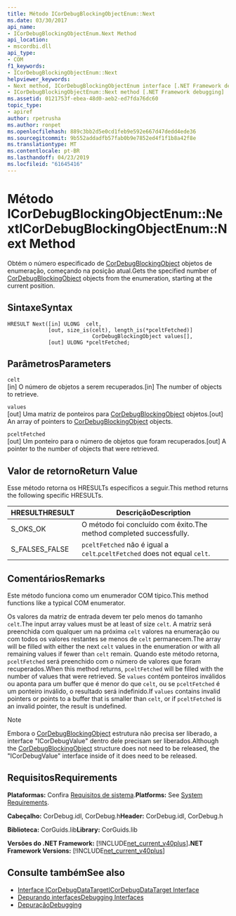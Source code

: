 ```yaml
---
title: Método ICorDebugBlockingObjectEnum::Next
ms.date: 03/30/2017
api_name:
- ICorDebugBlockingObjectEnum.Next Method
api_location:
- mscordbi.dll
api_type:
- COM
f1_keywords:
- ICorDebugBlockingObjectEnum::Next
helpviewer_keywords:
- Next method, ICorDebugBlockingObjectEnum interface [.NET Framework debugging]
- ICorDebugBlockingObjectEnum::Next method [.NET Framework debugging]
ms.assetid: 0121753f-ebea-48d0-aeb2-ed7fda76dc60
topic_type:
- apiref
author: rpetrusha
ms.author: ronpet
ms.openlocfilehash: 889c3bb2d5e0cd1feb9e592e667d47dedd4ede36
ms.sourcegitcommit: 9b552addadfb57fab0b9e7852ed4f1f1b8a42f8e
ms.translationtype: MT
ms.contentlocale: pt-BR
ms.lasthandoff: 04/23/2019
ms.locfileid: "61645416"
---
```

# <a name="icordebugblockingobjectenumnext-method"></a><span data-ttu-id="cd979-102">Método ICorDebugBlockingObjectEnum::Next</span><span class="sxs-lookup"><span data-stu-id="cd979-102">ICorDebugBlockingObjectEnum::Next Method</span></span>
<span data-ttu-id="cd979-103">Obtém o número especificado de [CorDebugBlockingObject](../../../../docs/framework/unmanaged-api/debugging/cordebugblockingobject-structure.md) objetos de enumeração, começando na posição atual.</span><span class="sxs-lookup"><span data-stu-id="cd979-103">Gets the specified number of [CorDebugBlockingObject](../../../../docs/framework/unmanaged-api/debugging/cordebugblockingobject-structure.md) objects from the enumeration, starting at the current position.</span></span>  
  
## <a name="syntax"></a><span data-ttu-id="cd979-104">Sintaxe</span><span class="sxs-lookup"><span data-stu-id="cd979-104">Syntax</span></span>  
  
```  
HRESULT Next([in] ULONG  celt,  
             [out, size_is(celt), length_is(*pceltFetched)]  
                           CorDebugBlockingObject values[],  
             [out] ULONG *pceltFetched;  
```  
  
## <a name="parameters"></a><span data-ttu-id="cd979-105">Parâmetros</span><span class="sxs-lookup"><span data-stu-id="cd979-105">Parameters</span></span>  
 `celt`  
 <span data-ttu-id="cd979-106">[in] O número de objetos a serem recuperados.</span><span class="sxs-lookup"><span data-stu-id="cd979-106">[in] The number of objects to retrieve.</span></span>  
  
 `values`  
 <span data-ttu-id="cd979-107">[out] Uma matriz de ponteiros para [CorDebugBlockingObject](../../../../docs/framework/unmanaged-api/debugging/cordebugblockingobject-structure.md) objetos.</span><span class="sxs-lookup"><span data-stu-id="cd979-107">[out] An array of pointers to [CorDebugBlockingObject](../../../../docs/framework/unmanaged-api/debugging/cordebugblockingobject-structure.md) objects.</span></span>  
  
 `pceltFetched`  
 <span data-ttu-id="cd979-108">[out] Um ponteiro para o número de objetos que foram recuperados.</span><span class="sxs-lookup"><span data-stu-id="cd979-108">[out] A pointer to the number of objects that were retrieved.</span></span>  
  
## <a name="return-value"></a><span data-ttu-id="cd979-109">Valor de retorno</span><span class="sxs-lookup"><span data-stu-id="cd979-109">Return Value</span></span>  
 <span data-ttu-id="cd979-110">Esse método retorna os HRESULTs específicos a seguir.</span><span class="sxs-lookup"><span data-stu-id="cd979-110">This method returns the following specific HRESULTs.</span></span>  
  
|<span data-ttu-id="cd979-111">HRESULT</span><span class="sxs-lookup"><span data-stu-id="cd979-111">HRESULT</span></span>|<span data-ttu-id="cd979-112">Descrição</span><span class="sxs-lookup"><span data-stu-id="cd979-112">Description</span></span>|  
|-------------|-----------------|  
|<span data-ttu-id="cd979-113">S_OK</span><span class="sxs-lookup"><span data-stu-id="cd979-113">S_OK</span></span>|<span data-ttu-id="cd979-114">O método foi concluído com êxito.</span><span class="sxs-lookup"><span data-stu-id="cd979-114">The method completed successfully.</span></span>|  
|<span data-ttu-id="cd979-115">S_FALSE</span><span class="sxs-lookup"><span data-stu-id="cd979-115">S_FALSE</span></span>|<span data-ttu-id="cd979-116">`pceltFetched` não é igual a `celt`.</span><span class="sxs-lookup"><span data-stu-id="cd979-116">`pceltFetched` does not equal `celt`.</span></span>|  
  
## <a name="remarks"></a><span data-ttu-id="cd979-117">Comentários</span><span class="sxs-lookup"><span data-stu-id="cd979-117">Remarks</span></span>  
 <span data-ttu-id="cd979-118">Este método funciona como um enumerador COM típico.</span><span class="sxs-lookup"><span data-stu-id="cd979-118">This method functions like a typical COM enumerator.</span></span>  
  
 <span data-ttu-id="cd979-119">Os valores da matriz de entrada devem ter pelo menos do tamanho `celt`.</span><span class="sxs-lookup"><span data-stu-id="cd979-119">The input array values must be at least of size `celt`.</span></span> <span data-ttu-id="cd979-120">A matriz será preenchida com qualquer um na próxima `celt` valores na enumeração ou com todos os valores restantes se menos de `celt` permanecem.</span><span class="sxs-lookup"><span data-stu-id="cd979-120">The array will be filled with either the next `celt` values in the enumeration or with all remaining values if fewer than `celt` remain.</span></span> <span data-ttu-id="cd979-121">Quando este método retorna, `pceltFetched` será preenchido com o número de valores que foram recuperados.</span><span class="sxs-lookup"><span data-stu-id="cd979-121">When this method returns, `pceltFetched` will be filled with the number of values that were retrieved.</span></span> <span data-ttu-id="cd979-122">Se `values` contém ponteiros inválidos ou aponta para um buffer que é menor do que `celt`, ou se `pceltFetched` é um ponteiro inválido, o resultado será indefinido.</span><span class="sxs-lookup"><span data-stu-id="cd979-122">If `values` contains invalid pointers or points to a buffer that is smaller than `celt`, or if `pceltFetched` is an invalid pointer, the result is undefined.</span></span>  
  
> [!NOTE]
>  <span data-ttu-id="cd979-123">Embora o [CorDebugBlockingObject](../../../../docs/framework/unmanaged-api/debugging/cordebugblockingobject-structure.md) estrutura não precisa ser liberado, a interface "ICorDebugValue" dentro dele precisam ser liberados.</span><span class="sxs-lookup"><span data-stu-id="cd979-123">Although the [CorDebugBlockingObject](../../../../docs/framework/unmanaged-api/debugging/cordebugblockingobject-structure.md) structure does not need to be released, the "ICorDebugValue" interface inside of it does need to be released.</span></span>  
  
## <a name="requirements"></a><span data-ttu-id="cd979-124">Requisitos</span><span class="sxs-lookup"><span data-stu-id="cd979-124">Requirements</span></span>  
 <span data-ttu-id="cd979-125">**Plataformas:** Confira [Requisitos de sistema](../../../../docs/framework/get-started/system-requirements.md).</span><span class="sxs-lookup"><span data-stu-id="cd979-125">**Platforms:** See [System Requirements](../../../../docs/framework/get-started/system-requirements.md).</span></span>  
  
 <span data-ttu-id="cd979-126">**Cabeçalho:** CorDebug.idl, CorDebug.h</span><span class="sxs-lookup"><span data-stu-id="cd979-126">**Header:** CorDebug.idl, CorDebug.h</span></span>  
  
 <span data-ttu-id="cd979-127">**Biblioteca:** CorGuids.lib</span><span class="sxs-lookup"><span data-stu-id="cd979-127">**Library:** CorGuids.lib</span></span>  
  
 <span data-ttu-id="cd979-128">**Versões do .NET Framework:** [!INCLUDE[net_current_v40plus](../../../../includes/net-current-v40plus-md.md)]</span><span class="sxs-lookup"><span data-stu-id="cd979-128">**.NET Framework Versions:** [!INCLUDE[net_current_v40plus](../../../../includes/net-current-v40plus-md.md)]</span></span>  
  
## <a name="see-also"></a><span data-ttu-id="cd979-129">Consulte também</span><span class="sxs-lookup"><span data-stu-id="cd979-129">See also</span></span>

- [<span data-ttu-id="cd979-130">Interface ICorDebugDataTarget</span><span class="sxs-lookup"><span data-stu-id="cd979-130">ICorDebugDataTarget Interface</span></span>](../../../../docs/framework/unmanaged-api/debugging/icordebugdatatarget-interface.md)
- [<span data-ttu-id="cd979-131">Depurando interfaces</span><span class="sxs-lookup"><span data-stu-id="cd979-131">Debugging Interfaces</span></span>](../../../../docs/framework/unmanaged-api/debugging/debugging-interfaces.md)
- [<span data-ttu-id="cd979-132">Depuração</span><span class="sxs-lookup"><span data-stu-id="cd979-132">Debugging</span></span>](../../../../docs/framework/unmanaged-api/debugging/index.md)
